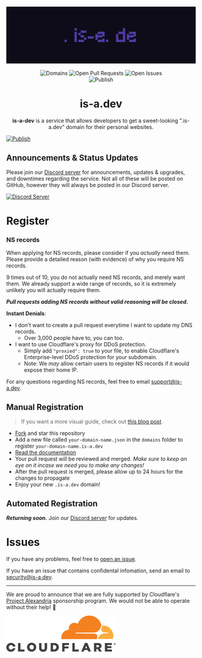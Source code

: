 <p align="center">
   <img alt="is-a.dev Banner" src="https://raw.githubusercontent.com/powergunn/is-e-de/refs/heads/main/banner.png">
</p>

<p align="center">
   <img alt="Domains" src="https://img.shields.io/github/directory-file-count/is-a-dev/register/domains?color=5c46eb&label=domains&style=for-the-badge">
   <img alt="Open Pull Requests" src="https://img.shields.io/github/issues-raw/is-a-dev/register?color=5c46eb&label=issues&style=for-the-badge">
   <img alt="Open Issues" src="https://img.shields.io/github/issues-pr-raw/is-a-dev/register?color=5c46eb&label=pull%20requests&style=for-the-badge">
   <br>
   <img alt="Publish" src="https://github.com/is-a-dev/register/actions/workflows/publish.yml/badge.svg">
</p>

<h1 align="center">is-a.dev</h1>

<p align="center"><strong>is-a-dev</strong> is a service that allows developers to get a sweet-looking ".is-a.dev" domain for their personal websites.</p>

[![Publish](https://github.com/is-a-dev/register/actions/workflows/publish.yml/badge.svg)](https://github.com/is-a-dev/register/actions/workflows/publish.yml)

## Announcements & Status Updates
Please join our [Discord server](https://discord.gg/is-a-dev-830872854677422150) for announcements, updates & upgrades, and downtimes regarding the service.
Not all of these will be posted on GitHub, however they will always be posted in our Discord server.

<a href="https://discord.gg/is-a-dev-830872854677422150"><img alt="Discord Server" src="https://invidget.switchblade.xyz/is-a-dev-830872854677422150"></a>

# Register
### NS records
When applying for NS records, please consider if you *actually* need them. Please provide a detailed reason (with evidence) of why you require NS records.

9 times out of 10, you do not actually need NS records, and merely want them. We already support a wide range of records, so it is extremely unlikely you will actually require them.

***Pull requests adding NS records without valid reasoning will be closed.***

**Instant Denials**:
- I don't want to create a pull request everytime I want to update my DNS records.
  - Over 3,000 people have to, you can too.
- I want to use Cloudflare's proxy for DDoS protection.
   - Simply add `"proxied": true` to your file, to enable Cloudflare's Enterprise-level DDoS protection for your subdomain.
   - Note: We *may* allow certain users to register NS records if it would expose their home IP.

For any questions regarding NS records, feel free to email support@is-a.dev.

## Manual Registration
> If you want a more visual guide, check out [this blog post](https://wdh.gg/tX3ghge).

- [Fork](https://github.com/is-a-dev/register/fork) and star this repository
- Add a new file called `your-domain-name.json` in the `domains` folder to register `your-domain-name.is-a.dev`
- [Read the documentation](https://is-a.dev/docs)
- Your pull request will be reviewed and merged. *Make sure to keep an eye on it incase we need you to make any changes!*
- After the pull request is merged, please allow up to 24 hours for the changes to propagate
- Enjoy your new `.is-a.dev` domain!

## Automated Registration
***Returning soon.*** Join our [Discord server](https://discord.gg/is-a-dev-830872854677422150) for updates.

# Issues
If you have any problems, feel free to [open an issue](https://github.com/is-a-dev/register/issues/new/choose).

If you have an issue that contains confidental infomation, send an email to security@is-a.dev.

---

We are proud to announce that we are fully supported by Cloudflare's [Project Alexandria](https://www.cloudflare.com/lp/project-alexandria) sponsorship program. We would not be able to operate without their help! 💖

<a href="https://www.cloudflare.com">
   <img alt="Cloudflare Logo" src="https://raw.githubusercontent.com/is-a-dev/register/main/media/cloudflare.png" height="96">
</a>
